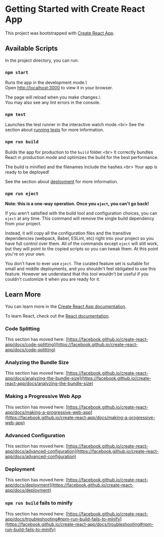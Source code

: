 # Getting Started with Create React App<br>

This project was bootstrapped with [Create React App](https://github.com/facebook/create-react-app).  <br>

## Available Scripts  <br>

In the project directory, you can run:  <br>

### `npm start`  <br>

Runs the app in the development mode.\  <br>
Open [http://localhost:3000](http://localhost:3000) to view it in your browser.  <br>

The page will reload when you make changes.\  <br>
You may also see any lint errors in the console.  <br>

### `npm test`  <br>

Launches the test runner in the interactive watch mode.\<br>
See the section about [running tests](https://facebook.github.io/create-react-app/docs/running-tests) for more information.<br>

### `npm run build`<br>

Builds the app for production to the `build` folder.\<br>
It correctly bundles React in production mode and optimizes the build for the best performance.<br>

The build is minified and the filenames include the hashes.\<br>
Your app is ready to be deployed!<br>

See the section about [deployment](https://facebook.github.io/create-react-app/docs/deployment) for more information.<br>

### `npm run eject`<br>

**Note: this is a one-way operation. Once you `eject`, you can't go back!**<br>

If you aren't satisfied with the build tool and configuration choices, you can `eject` at any time. This command will remove the single build dependency from your project.<br>

Instead, it will copy all the configuration files and the transitive dependencies (webpack, Babel, ESLint, etc) right into your project so you have full control over them. All of the commands except `eject` will still work, but they will point to the copied scripts so you can tweak them. At this point you're on your own.<br>

You don't have to ever use `eject`. The curated feature set is suitable for small and middle deployments, and you shouldn't feel obligated to use this feature. However we understand that this tool wouldn't be useful if you couldn't customize it when you are ready for it.<br>

## Learn More<br>

You can learn more in the [Create React App documentation](https://facebook.github.io/create-react-app/docs/getting-started).<br>

To learn React, check out the [React documentation](https://reactjs.org/).<br>

### Code Splitting<br>

This section has moved here: [https://facebook.github.io/create-react-app/docs/code-splitting](https://facebook.github.io/create-react-app/docs/code-splitting)<br>

### Analyzing the Bundle Size<br>

This section has moved here: [https://facebook.github.io/create-react-app/docs/analyzing-the-bundle-size](https://facebook.github.io/create-react-app/docs/analyzing-the-bundle-size)<br>

### Making a Progressive Web App<br>

This section has moved here: [https://facebook.github.io/create-react-app/docs/making-a-progressive-web-app](https://facebook.github.io/create-react-app/docs/making-a-progressive-web-app)<br>

### Advanced Configuration<br>

This section has moved here: [https://facebook.github.io/create-react-app/docs/advanced-configuration](https://facebook.github.io/create-react-app/docs/advanced-configuration)<br>

### Deployment<br>

This section has moved here: [https://facebook.github.io/create-react-app/docs/deployment](https://facebook.github.io/create-react-app/docs/deployment)<br>

### `npm run build` fails to minify<br>

This section has moved here: [https://facebook.github.io/create-react-app/docs/troubleshooting#npm-run-build-fails-to-minify](https://facebook.github.io/create-react-app/docs/troubleshooting#npm-run-build-fails-to-minify)
